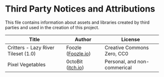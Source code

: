 # Third Party Notices and Attributions

This file contains information about assets and libraries created by third parties and used in the creation of this project.

| Title | Author | License |
| ----- | ------ | ------- |
| Critters - Lazy River Tileset (1.0) | Foozle ([Foozle.io](http://www.foozle.io))  | Creative Commons Zero, CC0 |
| Pixel Vegetables | 0ctoBit ([itch.io](https://octo-bit.itch.io/)) | Personal, and non-commerical |
